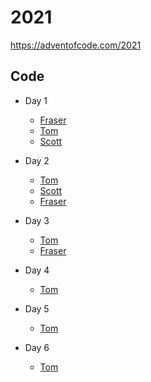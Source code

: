 # 2021

https://adventofcode.com/2021

## Code

- Day 1

  - [Fraser](fraser/day-1)
  - [Tom](tomp/day-1)
  - [Scott](scott/src/days/01)

- Day 2

  - [Tom](tomp/day-2)
  - [Scott](scott/src/days/02)
  - [Fraser](fraser/day-2)

- Day 3
  - [Tom](tomp/day-3)
  - [Fraser](fraser/day-3)

- Day 4
  - [Tom](tomp/day-4)

- Day 5
  - [Tom](tomp/day-5)

- Day 6
  - [Tom](tomp/day-6)